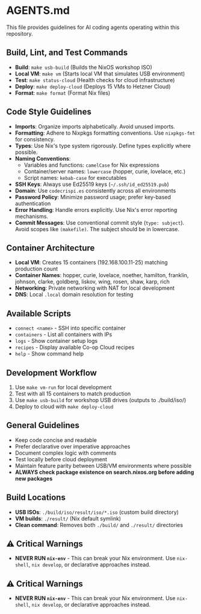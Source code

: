 # AGENTS.md

This file provides guidelines for AI coding agents operating within this repository.

## Build, Lint, and Test Commands

- **Build**: `make usb-build` (Builds the NixOS workshop ISO)
- **Local VM**: `make vm` (Starts local VM that simulates USB environment)
- **Test**: `make status-cloud` (Health checks for cloud infrastructure)
- **Deploy**: `make deploy-cloud` (Deploys 15 VMs to Hetzner Cloud)
- **Format**: `make format` (Format Nix files)

## Code Style Guidelines

- **Imports**: Organize imports alphabetically. Avoid unused imports.
- **Formatting**: Adhere to Nixpkgs formatting conventions. Use `nixpkgs-fmt` for consistency.
- **Types**: Use Nix's type system rigorously. Define types explicitly where possible.
- **Naming Conventions**:
    - Variables and functions: `camelCase` for Nix expressions
    - Container/server names: `lowercase` (hopper, curie, lovelace, etc.)
    - Script names: `kebab-case` for executables
- **SSH Keys**: Always use Ed25519 keys (`~/.ssh/id_ed25519.pub`)
- **Domain**: Use `codecrispi.es` consistently across all environments
- **Password Policy**: Minimize password usage; prefer key-based authentication
- **Error Handling**: Handle errors explicitly. Use Nix's error reporting mechanisms.
- **Commit Messages**: Use conventional commit style (`type: subject`). Avoid scopes like `(makefile)`. The subject should be in lowercase.

## Container Architecture

- **Local VM**: Creates 15 containers (192.168.100.11-25) matching production count
- **Container Names**: hopper, curie, lovelace, noether, hamilton, franklin, johnson, clarke, goldberg, liskov, wing, rosen, shaw, karp, rich
- **Networking**: Private networking with NAT for local development
- **DNS**: Local `.local` domain resolution for testing

## Available Scripts

- `connect <name>` - SSH into specific container
- `containers` - List all containers with IPs  
- `logs` - Show container setup logs
- `recipes` - Display available Co-op Cloud recipes
- `help` - Show command help

## Development Workflow

1. Use `make vm-run` for local development
2. Test with all 15 containers to match production
3. Use `make usb-build` for workshop USB drives (outputs to ./build/iso/)
4. Deploy to cloud with `make deploy-cloud`

## General Guidelines

- Keep code concise and readable
- Prefer declarative over imperative approaches
- Document complex logic with comments
- Test locally before cloud deployment
- Maintain feature parity between USB/VM environments where possible
- **ALWAYS check package existence on search.nixos.org before adding new packages**

## Build Locations

- **USB ISOs**: `./build/iso/result/iso/*.iso` (custom build directory)
- **VM builds**: `./result/` (Nix default symlink)
- **Clean command**: Removes both `./build/` and `./result/` directories

## ⚠️ Critical Warnings

- **NEVER RUN `nix-env`** - This can break your Nix environment. Use `nix-shell`, `nix develop`, or declarative approaches instead.

## ⚠️ Critical Warnings

- **NEVER RUN `nix-env`** - This can break your Nix environment. Use `nix-shell`, `nix develop`, or declarative approaches instead.
